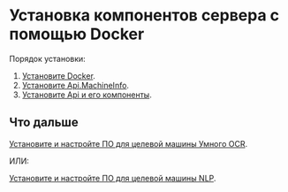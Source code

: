 # Установка компонентов сервера с помощью Docker

Порядок установки:
1. [Установите Docker](https://docs.primo-rpa.ru/primo-rpa/primo-ai-server/installing/linux/installing-docker).
1. [Установите Api.MachineInfo](https://docs.primo-rpa.ru/primo-rpa/primo-ai-server/installing/linux/server-with-docker/installing-machineinfo).
1. [Установите Api и его компоненты](https://docs.primo-rpa.ru/primo-rpa/primo-ai-server/installing/linux/server-with-docker/installing-api).

## Что дальше
[Установите и настройте ПО для целевой машины Умного OCR](https://docs.primo-rpa.ru/primo-rpa/primo-rpa-ai-server/installing/linux/target-machine-smart-ocr).

ИЛИ:

[Установите и настройте ПО для целевой машины NLP](https://docs.primo-rpa.ru/primo-rpa/primo-rpa-ai-server/installing/linux/target-machines-nlp).
